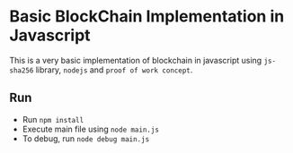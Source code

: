 # Basic BlockChain Implementation in Javascript
This is a very basic implementation of blockchain in javascript using `js-sha256` library, `nodejs` and `proof of work concept`.

## Run
* Run `npm install`
* Execute main file using `node main.js`
* To debug, run `node debug main.js`

